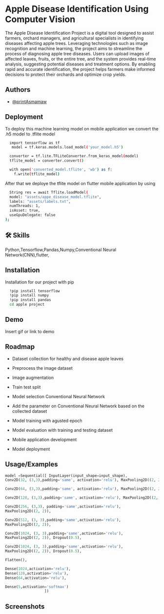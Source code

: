 
# Apple Disease Identification Using Computer Vision

The Apple Disease Identification Project is a digital tool designed to assist farmers, orchard managers, and agricultural specialists in identifying diseases affecting apple trees. Leveraging technologies such as image recognition and machine learning, the project aims to streamline the process of diagnosing apple tree diseases. Users can upload images of affected leaves, fruits, or the entire tree, and the system provides real-time analysis, suggesting potential diseases and treatment options. By enabling rapid and accurate identification, the project helps farmers make informed decisions to protect their orchards and optimize crop yields.


## Authors

- [@printAsmamaw](https://github.com/printAsmamaw)


## Deployment

To deploy this machine learning model on mobile application we convert the .h5 model to .tflite model

```bash
  import tensorflow as tf
   model = tf.keras.models.load_model('your_model.h5')
```
```bash
  converter = tf.lite.TFLiteConverter.from_keras_model(model)
  tflite_model = converter.convert()
```
```bash
  with open('converted_model.tflite', 'wb') as f:
    f.write(tflite_model)
```

After that we deploye the tflite model on flutter mobile application by using
```bash
  String res = await Tflite.loadModel(
  model: "assets/appe_disease_model.tflite",
  labels: "assets/labels.txt",
  numThreads: 1, 
  isAsset: true, 
  useGpuDelegate: false 
);
```


## 🛠 Skills
Python,Tensorflow,Pandas,Numpy,Conventional Neural Network(CNN),flutter,


## Installation

Installation for our project with pip

```bash
  !pip install tensorflow
  !pip install numpy
  !pip install pandas
  cd apple project
```
    
## Demo

Insert gif or link to demo


## Roadmap

- Dataset collection for healthy and disease apple leaves

- Preprocess the image dataset

- Image augmentation

- Train test split

- Model selection Conventional Neural Network

- Add the parameter on Conventional Neural Network based on the collected dataset

- Model training with agusted epoch

- Model evaluation with training and testing dataset

- Mobile application development

- Model deployment



## Usage/Examples

```python
model =Sequential([ InputLayer(input_shape=input_shape),
Conv2D(32, (3,3),padding='same', activation='relu'), MaxPooling2D((2, 2)),

Conv2D(64, (3,3),padding='same', activation='relu'), MaxPooling2D((2, 2)),

Conv2D(128, (3,3),padding='same', activation='relu'), MaxPooling2D((2, 2)),

Conv2D(256, (3,3), padding='same',activation='relu'),
MaxPooling2D((2, 2)),

Conv2D(512, (3, 3),padding='same',activation='relu'),
MaxPooling2D((2, 2)),

Conv2D(1024, (3, 3),padding='same',activation='relu'),
MaxPooling2D((2, 2)), Dropout(0.5),

Conv2D(1024, (3, 3),padding='same',activation='relu'),
MaxPooling2D((2, 2)), Dropout(0.5),

Flatten(),

Dense(1024,activation='relu'),
Dense(128,activation='relu'),
Dense(64,activation='relu'),

Dense(5,activation='softmax')
                  ])
```


## Screenshots


